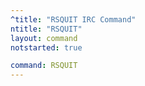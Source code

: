 ```yaml
---
^title: "RSQUIT IRC Command"
ntitle: "RSQUIT"
layout: command
notstarted: true

command: RSQUIT
---
```

